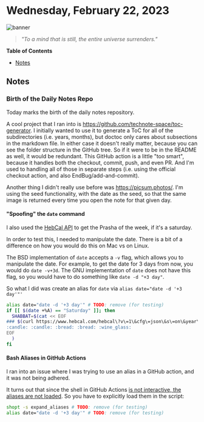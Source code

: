 # Wednesday, February 22, 2023
![banner](https://picsum.photos/seed/2023-February-22/500/200)
> _"To a mind that is still, the entire universe surrenders."_
<!-- START doctoc generated TOC please keep comment here to allow auto update -->
<!-- DON'T EDIT THIS SECTION, INSTEAD RE-RUN doctoc TO UPDATE -->
**Table of Contents**

- [Notes](#notes)

<!-- END doctoc generated TOC please keep comment here to allow auto update -->
## Notes
<!--- TODO: fill me out, if you have time today --->

### Birth of the Daily Notes Repo

Today marks the birth of the daily notes repository.

A cool project that I ran into is https://github.com/technote-space/toc-generator. I initially wanted to use it to generate a ToC for all of the subdirectories (i.e. years, months), but doctoc only cares about subsections in the markdown file. In either case it doesn't really matter, because you can see the folder structure in the GitHub tree. So if it were to be in the README as well, it would be redundant. This GitHub action is a little "too smart", because it handles both the checkout, commit, push, and even PR. And I'm used to handling all of those in separate steps (i.e. using the official checkout action, and also EndBug/add-and-commit).

Another thing I didn't really use before was https://picsum.photos/. I'm using the seed functionality, with the date as the seed, so that the same image is returned every time you open the note for that given day.

#### "Spoofing" the `date` command

I also used the [HebCal API](https://www.hebcal.com/home/195/jewish-calendar-rest-api) to get the Prasha of the week, if it's a saturday.

In order to test this, I needed to manipulate the date. There is a bit of a difference on how you would do this on Mac vs on Linux.

The BSD implementation of `date` accepts a `-v` flag, which allows you to manipulate the date. For example, to get the date for 3 days from now, you would do `date -v+3d`. The GNU implementation of `date` does not have this flag, so you would have to do something like `date -d "+3 day"`.

So what I did was create an alias for `date` via `alias date="date -d '+3 day'"'`

```bash
alias date="date -d '+3 day'" # TODO: remove (for testing)
if [[ $(date +%A) == "Saturday" ]]; then
  SHABBAT=$(cat << EOF
### $(curl https://www.hebcal.com/hebcal\?v\=1\&cfg\=json\&s\=on\&year\=now\&start\=$(date +%Y)-$(date +%m)-$(date +%d)\&end\=$(date +%Y)-$(date +%m)-$(date +%d)\&geo\=none\&s\=on | jq -r '.items[].title')
:candle: :candle: :bread: :bread: :wine_glass:
EOF
  )
fi
```

#### Bash Aliases in GitHub Actions

I ran into an issue where I was trying to use an alias in a GitHub action, and it was not being adhered.

It turns out that since the shell in GitHub Actions [is not interactive, the aliases are not loaded](https://github.com/actions/toolkit/issues/766#issuecomment-928305811). So you have to explicitly load them in the script:

```bash
shopt -s expand_aliases # TODO: remove (for testing)
alias date="date -d '+3 day'" # TODO: remove (for testing)
```
